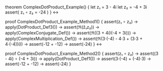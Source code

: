 theorem ComplexDotProduct_Example() {
  let z₁ = 3 - 4i
  let z₂ = -4 + 3i
  assert(
    z₁ ∘ z₂ = -24
  )
} ↔

proof ComplexDotProduct_Example_Method1() {
  assert(z₁ ∘ z₂) →
  apply(DotProduct_Def3()) →
  assert(ℜ(z̄₁z₂)) →
  apply(ComplexConjugate_Def()) →
  assert(ℜ((3 + 4i)(-4 + 3i))) →
  apply(ComplexMultiplication_Def()) →
  assert(ℜ(3·(-4) - 4·3 + (3·3 + 4·(-4))i)) →
  assert(-12 + -12) →
  assert(-24)
} ↔

proof ComplexDotProduct_Example_Method2() {
  assert(z₁ ∘ z₂) →
  assert((3 - 4i) ∘ (-4 + 3i)) →
  apply(DotProduct_Def1()) →
  assert(3·(-4) + (-4)·3) →
  assert(-12 + -12) →
  assert(-24)
}
